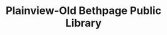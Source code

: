 ---
layout: repo
title: "Plainview-Old Bethpage Public Library"
id: 21879
permalink: repos/21879/
---